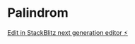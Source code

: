# Palindrom

[Edit in StackBlitz next generation editor ⚡️](https://stackblitz.com/~/github.com/mluighy/Palindrom)